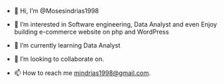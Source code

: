 - 👋 Hi, I’m @Mosesindrias1998
- 👀 I’m interested in Software engineering, Data Analyst and even Enjoy building e-commerce website on php and WordPress

- 🌱 I’m currently learning Data Analyst 
- 💞️ I’m looking to collaborate on.

- 📫 How to reach me mindrias1998@gmail.com.

<!---
Mosesindrias1998/Mosesindrias1998 is a ✨ special ✨ repository because its `README.md` (this file) appears on your GitHub profile.
You can click the Preview link to take a look at your changes.
--->

